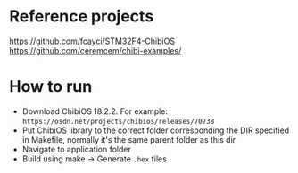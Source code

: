 # Reference projects
https://github.com/fcayci/STM32F4-ChibiOS
https://github.com/ceremcem/chibi-examples/
# How to run
- Download ChibiOS 18.2.2. For example: `https://osdn.net/projects/chibios/releases/70738`
- Put ChibiOS library to the correct folder corresponding the DIR specified in Makefile, normally it's the same parent folder as this dir
- Navigate to application folder
- Build using make -> Generate `.hex` files
